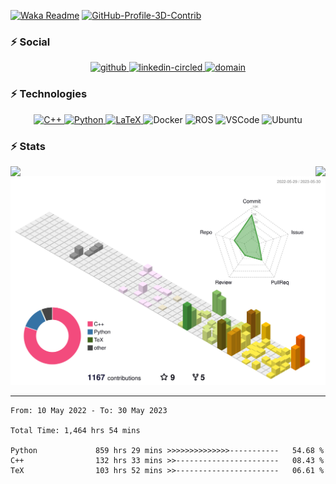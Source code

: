 [![Waka Readme](https://github.com/zeidk/zeidk/actions/workflows/waka-readme.yml/badge.svg)](https://github.com/zeidk/zeidk/actions/workflows/waka-readme.yml)
[![GitHub-Profile-3D-Contrib](https://github.com/zeidk/zeidk/actions/workflows/profile-3d.yml/badge.svg)](https://github.com/zeidk/zeidk/actions/workflows/profile-3d.yml)

### ⚡ Social

<p align="center">

<p align="center">
  <a href= "https://github.com/zeidk/">
    <img width="64" height="64" src="https://img.icons8.com/nolan/64/github.png" alt="github"/>
  </a>
  <a href= "https://www.linkedin.com/in/zeidkootbally/">
    <img width="64" height="64" src="https://img.icons8.com/nolan/64/linkedin-circled.png" alt="linkedin-circled"/>
  </a>

  <a href= "[https://www.nist.gov/people/zeid-kootbally](https://www.nist.gov/people/zeid-kootbally)">
    <img width="64" height="64" src="https://img.icons8.com/nolan/64/domain.png" alt="domain"/>
  </a>
</p>


### ⚡ Technologies

<p align="center">
  <a href= "https://isocpp.org/">
    <img height="30" alt="C++" src="https://img.shields.io/badge/-C%2B%2B-orange?style=plastic&logo=cplusplus"/>
  </a>
  
  
  <a href= "https://www.python.org/">
  <img height="30" alt="Python" src="https://img.shields.io/badge/-Python-ffcd3a?style=plastic&logo=python"/>
  </a>

  <a href= "https://www.latex-project.org/">
  <img height="30" alt="LaTeX" src="https://img.shields.io/badge/-LaTeX-008080?style=plastic&logo=latex"/>
    </a>
<!--   <img height="30" alt="Git" src="https://img.shields.io/badge/-Git-1a77ae?style=plastic&logo=git"/> -->
<!--   <img height="30" alt="GitHub" src="https://img.shields.io/badge/-Github-8a1aae?style=plastic&logo=github"/> -->
  <img height="30" alt="Docker" src="https://img.shields.io/badge/-Docker-d3d725?style=plastic&logo=docker"/>
<!--   <img height="20" alt="Notion" src="https://img.shields.io/badge/Software-Notion-black?style=plastic&logo=notion"/> -->
  <img height="30" alt="ROS" src="https://img.shields.io/badge/-ROS-fa8a05?style=plastic&logo=ros"/>
<!--   <img height="20" alt="YAML" src="https://img.shields.io/badge/Software-YAML-8f2b8a?style=plastic&logo=yaml"/> -->
  <img height="30" alt="VSCode" src="https://img.shields.io/badge/-VS%20Code-3182b9?style=plastic&logo=visualstudiocode"/>
  <img height="30" alt="Ubuntu" src="https://img.shields.io/badge/-Ubuntu-99b931?style=plastic&logo=ubuntu"/>
</p>

### ⚡ Stats

<!-- [![Readme Card](https://github-readme-stats.vercel.app/api/pin/?username=usnistgov&repo=ros_carla_seri&theme=transparent")](https://github.com/anuraghazra/github-readme-stats) -->

<p align="center">
<a href="https://github.com/anuraghazra/github-readme-stats">
  <img align="left" src="https://github-readme-stats.vercel.app/api?username=zeidk&layout=compact&langs_count=10&rank_icon=github&count_private=true&ring_color=eb3467&show_icons=true&include_all_commits=true&theme=transparent&title_color=eb3467" />
</a>
<a href="https://github.com/anuraghazra/convoychat">
  <img align="right" src="https://github-readme-stats.vercel.app/api/top-langs/?username=zeidk&title_color=eb3467&theme=transparent&langs_count=7&layout=compact" />
</a>
</p>


<p align="center">
  <a href= "./profile-3d-contrib/profile-south-season-animate.svg">
    <img src="./profile-3d-contrib/profile-south-season-animate.svg"/>
  </a>
</p>

---


<!--START_SECTION:waka-->


```text
From: 10 May 2022 - To: 30 May 2023

Total Time: 1,464 hrs 54 mins

Python             859 hrs 29 mins >>>>>>>>>>>>>>-----------   54.68 %
C++                132 hrs 33 mins >>-----------------------   08.43 %
TeX                103 hrs 52 mins >>-----------------------   06.61 %
```


<!--END_SECTION:waka-->

